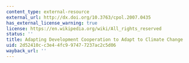 ```yaml
---
content_type: external-resource
external_url: http://dx.doi.org/10.3763/cpol.2007.0435
has_external_license_warning: true
license: https://en.wikipedia.org/wiki/All_rights_reserved
status: ''
title: Adapting Development Cooperation to Adapt to Climate Change
uid: 2d52410c-c3e4-4fc9-9747-7237ac2c5d06
wayback_url: ''
---
```

